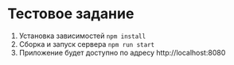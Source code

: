# Тестовое задание
1. Установка зависимостей
`npm install`
2. Сборка и запуск сервера
`npm run start`
3. Приложение будет доступно по адресу http://localhost:8080
